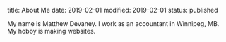 title: About Me
date: 2019-02-01
modified: 2019-02-01
status: published

My name is Matthew Devaney.  I work as an accountant in Winnipeg, MB.  My hobby is making websites.